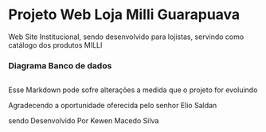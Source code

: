 <h1> Projeto Web Loja Milli Guarapuava </h1>

<p> Web Site Institucional, sendo desenvolvido para lojistas, servindo como catálogo dos produtos MILLI</p>
<h3>Diagrama Banco de dados</h3>
<img src"./assets/diagramaDB_mysql.png"/>

<span> Esse Markdown pode sofre alterações a medida que o projeto for evoluindo </span>

<p>Agradecendo a oportunidade oferecida pelo senhor Elio Saldan</p>
<span>sendo Desenvolvido Por Kewen Macedo Silva</span>